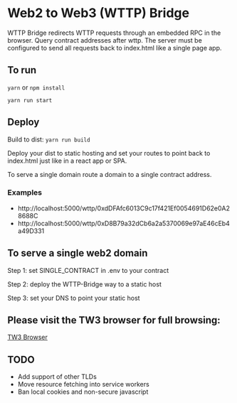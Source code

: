 # Web2 to Web3 (WTTP) Bridge

WTTP Bridge redirects WTTP requests through an embedded RPC in the browser. Query contract addresses after wttp.
The server must be configured to send all requests back to index.html like a single page app.

## To run

`yarn` or `npm install`

`yarn run start`

## Deploy

Build to dist: `yarn run build`

Deploy your dist to static hosting and set your routes to point back to index.html just like in a react app or SPA.

To serve a single domain route a domain to a single contract address.

### Examples

- http://localhost:5000/wttp/0xdDFAfc6013C9c17f421Ef0054691D62e0A28688C
- http://localhost:5000/wttp/0xD8B79a32dCb6a2a5370069e97aE46cEb4a49D331

## To serve a single web2 domain

Step 1: set SINGLE_CONTRACT in .env to your contract

Step 2: deploy the WTTP-Bridge way to a static host

Step 3: set your DNS to point your static host

## Please visit the TW3 browser for full browsing:

[TW3 Browser](https://github.com/TechnicallyWeb3/min-web3)

## TODO

- Add support of other TLDs
- Move resource fetching into service workers
- Ban local cookies and non-secure javascript
